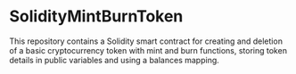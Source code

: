 # SolidityMintBurnToken
This repository contains a Solidity smart contract for creating and deletion of a basic cryptocurrency token with mint and burn functions, storing token details in public variables and using a balances mapping.
